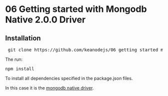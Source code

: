 # 06 Getting started with Mongodb Native 2.0.0 Driver

## Installation

<pre> git clone https://github.com/keanodejs/06_getting_started_mongodb.git </pre>


The run:

<pre>npm install</pre>

To install all dependencies specified in the package.json files.

In this case it is the [mongodb native driver](https://www.npmjs.com/package/mongodb).